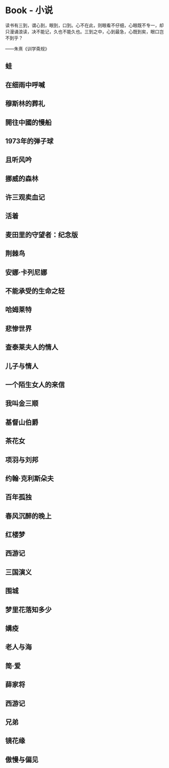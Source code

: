 # Book - 小说

读书有三到，谓心到，眼到，口到。心不在此，则眼看不仔细，心眼既不专一，却只漫诵浪读，决不能记，久也不能久也。三到之中，心到最急，心既到矣，眼口岂不到乎？

——朱熹《训学斋规》

## 蛙
## 在细雨中呼喊
## 穆斯林的葬礼
## 開往中國的慢船
## 1973年的弹子球
## 且听风吟
## 挪威的森林
## 许三观卖血记
## 活着
## 麦田里的守望者：纪念版
## 荆棘鸟
## 安娜·卡列尼娜
## 不能承受的生命之轻
## 哈姆莱特
## 悲惨世界
## 查泰莱夫人的情人
## 儿子与情人
## 一个陌生女人的来信
## 我叫金三顺
## 基督山伯爵
## 茶花女
## 项羽与刘邦
## 约翰·克利斯朵夫
## 百年孤独
## 春风沉醉的晚上
## 红楼梦
## 西游记
## 三国演义
## 围城
## 梦里花落知多少
## 媾疫
## 老人与海
## 简·爱
## 薛家将
## 西游记
## 兄弟
## 镜花缘
## 傲慢与偏见
